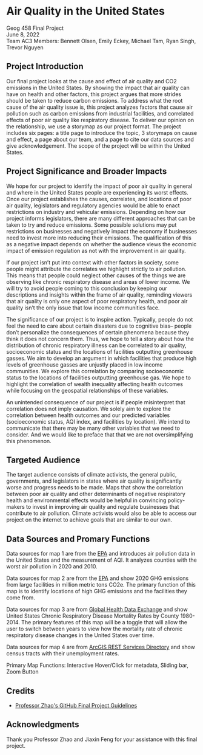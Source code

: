 # Air Quality in the United States
Geog 458 Final Project \
June 8, 2022 \
Team AC3 Members: Bennett Olsen, Emily Eckey, Michael Tam, Ryan Singh, Trevor Nguyen 

## Project Introduction
Our final project looks at the cause and effect of air quality and CO2 emissions in the United States. By showing the impact that air quality can have on health and other factors, this project argues that more strides should be taken to reduce carbon emissions. To address what the root cause of the air quality issue is, this project analyzes factors that cause air pollution such as carbon emissions from industrial facilities, and correlated effects of poor air quality like respiratory disease. To deliver our opinion on the relationship, we use a storymap as our project format. The project includes six pages: a title page to introduce the topic, 3 storymaps on cause and effect, a page about our team, and a page to cite our data sources and give acknowledgement. The scope of the project will be within the United States.

## Project Significance and Broader Impacts
We hope for our project to identify the impact of poor air quality in general and where in the United States people are experiencing its worst effects. Once our project establishes the causes, correlates, and locations of poor air quality, legislators and regulatory agencies would be able to enact restrictions on industry and vehicular emissions. Depending on how our project informs legislators, there are many different approaches that can be taken to try and reduce emissions. Some possible solutions may put restrictions on businesses and negatively impact the economy if businesses need to invest more into reducing their emissions. The qualification of this as a negative impact depends on whether the audience views the economic impact of emission regulation as not with the improvement in air quality.

If our project isn’t put into context with other factors in society, some people might attribute the correlates we highlight strictly to air pollution. This means that people could neglect other causes of the things we are observing like chronic respiratory disease and areas of lower income. We will try to avoid people coming to this conclusion by keeping our descriptions and insights within the frame of air quality, reminding viewers that air quality is only one aspect of poor respiratory health, and poor air quality isn’t the only issue that low income communities face.

The significance of our project is to inspire action. Typically, people do not feel the need to care about certain disasters due to cognitive bias– people don’t personalize the consequences of certain phenomena because they think it does not concern them. Thus, we hope to tell a story about how the distribution of chronic respiratory illness can be correlated to air quality, socioeconomic status and the locations of facilities outputting greenhouse gasses. We aim to develop an argument in which facilities that produce high levels of greenhouse gasses are unjustly placed in low income communities. We explore this correlation by comparing socioeconomic status to the locations of facilities outputting greenhouse gas. We hope to highlight the correlation of wealth inequality affecting health outcomes while focusing on the geospatial relationships of these variables. 

An unintended consequence of our project is if people misinterpret that correlation does not imply causation. We solely aim to explore the correlation between health outcomes and our predicted variables (socioeconomic status, AQI index, and facilities by location). We intend to communicate that there may be many other variables that we need to consider. And we would like to preface that that we are not oversimplifying this phenomenon. 

## Targeted Audience
The target audience consists of climate activists, the general public, governments, and legislators in states where air quality is significantly worse and progress needs to be made. Maps that show the correlation between poor air quality and other determinants of negative respiratory health and environmental effects would be helpful in convincing policy-makers to invest in improving air quality and regulate businesses that contribute to air pollution. Climate activists would also be able to access our project on the internet to achieve goals that are similar to our own.

## Data Sources and Promary Functions
Data sources for map 1 are from the [EPA](https://www.epa.gov/outdoor-air-quality-data/air-quality-statistics-report) and introduces air pollution data in the United States and the measurement of AQI. It analyzes counties with the worst air pollution in 2020 and 2010.

Data sources for map 2 are from the [EPA](https://ghgdata.epa.gov/ghgp/main.do#/facility/?q=Find%20a%20Facility%20or%20Location&st=&bs=&et=&fid=&sf=11001100&lowE=-20000&highE=23000000&g1=1&g2=1&g3=1&g4=1&g5=1&g6=0&g7=1&g8=1&g9=1&g10=1&g11=1&g12=1&s1=1&s2=1&s3=1&s4=1&s5=1&s6=1&s7=1&s8=1&s9=1&s10=1&s201=1&s202=1&s203=1&s204=1&s301=1&s302=1&s303=1&s304=1&s305=1&s306=1&s307=1&s401=1&s402=1&s403=1&s404=1&s405=1&s601=1&s602=1&s701=1&s702=1&s703=1&s704=1&s705=1&s706=1&s707=1&s708=1&s709=1&s710=1&s711=1&s801=1&s802=1&s803=1&s804=1&s805=1&s806=1&s807=1&s808=1&s809=1&s810=1&s901=1&s902=1&s903=1&s904=1&s905=1&s906=1&s907=1&s908=1&s909=1&s910=1&s911=1&si=&ss=&so=0&ds=E&yr=2020&tr=current&cyr=2020&ol=0&sl=0&rs=ALL) and show 2020 GHG emissions from large facilities  in million metric tons CO2e. The primary function of this map is to identify locations of high GHG emissions and the facilities they come from. 

Data sources for map 3 are from [Global Health Data Exchange](https://ghdx.healthdata.org/record/ihme-data/united-states-chronic-respiratory-disease-mortality-rates-county-1980-2014) and show United States Chronic Respiratory Disease Mortality Rates by County 1980-2014. The primary features of this map will be a toggle that will allow the user to switch between years to view how the mortality rate of chronic respiratory disease changes in the United States over time.

Data sources for map 4 are from [ArcGIS REST Services Directory](https://services1.arcgis.com/4yjifSiIG17X0gW4/arcgis/rest/services/SES_indicators/FeatureServer/1) and show census tracts with their unemployment rates.

Primary Map Functions: Interactive Hover/Click for metadata, Sliding bar, Zoom Button

## Credits
- [Professor Zhao's GitHub Final Project Guidelines]([https://github.com/jakobzhao/geog458/tree/master/labs/lab04](https://github.com/jakobzhao/geog458/blob/master/project/readme.md))

## Acknowledgments
Thank you Professor Zhao and Jiaxin Feng for your assistance with this final project.
